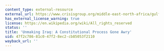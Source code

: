 ```yaml
---
content_type: external-resource
external_url: https://www.crisisgroup.org/middle-east-north-africa/gulf-and-arabian-peninsula/iraq/unmaking-iraq-constitutional-process-gone-awry
has_external_license_warning: true
license: https://en.wikipedia.org/wiki/All_rights_reserved
status: ''
title: 'Unmaking Iraq: A Constitutional Process Gone Awry'
uid: 47f2c786-81c0-47f2-8ec2-cb85053f2110
wayback_url: ''
---
```

